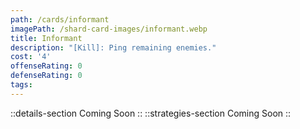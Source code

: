 ```yaml
---
path: /cards/informant
imagePath: /shard-card-images/informant.webp
title: Informant
description: "[Kill]: Ping remaining enemies."
cost: '4'
offenseRating: 0
defenseRating: 0
tags:
---
```

::details-section
Coming Soon
::
::strategies-section
Coming Soon
::